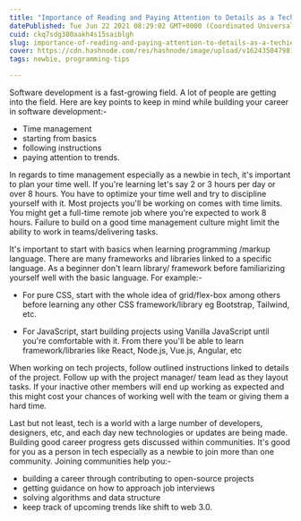 ```yaml
---
title: "Importance of Reading and Paying Attention to Details as a Techie"
datePublished: Tue Jun 22 2021 08:29:02 GMT+0000 (Coordinated Universal Time)
cuid: ckq7sdg300aakh4s15saiblgh
slug: importance-of-reading-and-paying-attention-to-details-as-a-techie
cover: https://cdn.hashnode.com/res/hashnode/image/upload/v1624350479816/PdKjkRrnK.png
tags: newbie, programming-tips

---
```


Software development is a fast-growing field. A lot of people are getting into the field. Here are key points to keep in mind while building your career in software development:-
- Time management
- starting from basics
- following instructions
- paying attention to trends.

In regards to time management especially as a newbie in tech, it's important to plan your time well. If you're learning let's say 2 or 3 hours per day or over 8 hours. You have to optimize your time well and try to discipline yourself with it. Most projects you'll be working on comes with time limits. You might get a full-time remote job where you're expected to work  8 hours. Failure to build on a good time management culture might limit the ability to work in teams/delivering tasks.

It's important to start with basics when learning programming /markup language. There are many frameworks and libraries linked to a specific language. As a beginner don't learn library/ framework before familiarizing yourself well with the basic language. For example:-

- For pure CSS, start with the whole idea of grid/flex-box among others before learning any other CSS framework/library eg Bootstrap, Tailwind, etc.

- For JavaScript, start building projects using Vanilla JavaScript until you're comfortable with it. From there you'll be able to learn framework/libraries like React, Node.js, Vue.js, Angular, etc

When working on tech projects, follow outlined instructions linked to details of the project.  Follow up with the project manager/ team lead as they layout tasks. If your inactive other members will end up working as expected and this might cost your chances of working well with the team or giving them a hard time.

Last but not least, tech is a world with a large number of developers, designers, etc, and each day new technologies or updates are being made. Building good career progress gets discussed within communities. It's good for you as a person in tech especially as a newbie to join more than one community. Joining communities help you:-
- building a career through contributing to open-source projects
- getting guidance on how to approach job interviews
- solving algorithms and data structure
- keep track of upcoming trends like shift to web 3.0.
